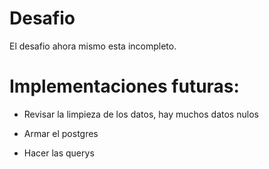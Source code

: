 # Desafio
El desafio ahora mismo esta incompleto.

# Implementaciones futuras:
 - Revisar la limpieza de los datos, hay muchos datos nulos

 - Armar el postgres

 - Hacer las querys